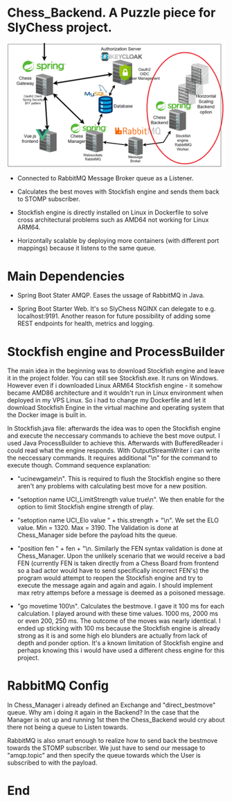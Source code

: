 # Chess_Backend. A Puzzle piece for SlyChess project.

<div align="center">
  <img src="/project_images/chess_backend_highlight.png" alt="test">
</div>

* Connected to RabbitMQ Message Broker queue as a Listener.

* Calculates the best moves with Stockfish engine and sends them back to STOMP subscriber.

* Stockfish engine is directly installed on Linux in Dockerfile to solve cross architectural problems such as AMD64 not working for Linux ARM64.

* Horizontally scalable by deploying more containers (with different port mappings) because it listens to the same queue.

# Main Dependencies

* 	Spring Boot Stater AMQP. Eases the ussage of RabbitMQ in Java. 

* 	Spring Boot Starter Web. It's so SlyChess NGINX can delegate to e.g. localhost:9191. Another reason for future possibility of adding some 
REST endpoints for health, metrics and logging. 

# Stockfish engine and ProcessBuilder

The main idea in the beginning was to download Stockfish engine and leave it in the project folder. You can still see Stockfish.exe. It runs on Windows. 
However even if i downloaded Linux ARM64 Stockfish engine - it somehow became AMD86 architecture and it wouldn't run in Linux environment when deployed in my VPS Linux. So i had to
change my Dockerfile and let it download Stockfish Engine in the virtual machine and operating system that the Docker image is built in.

In Stockfish.java file: afterwards the idea was to open the Stockfish engine and execute the neccessary commands to achieve the best move output. I used Java ProcessBuilder to
achieve this. Afterwards with BufferedReader i could read what the engine responds. With OutputStreamWriter i can write the neccessary commands. It requires additional
"\n" for the command to execute though. Command sequence explanation:

* "ucinewgame\n". This is required to flush the Stockfish engine so there aren't any problems with calculating best move for a new position.

* "setoption name UCI_LimitStrength value true\n". We then enable for the option to limit Stockfish engine strength of play.

* "setoption name UCI_Elo value " + this.strength + "\n". We set the ELO value. Min = 1320. Max = 3190. The Validation is done at Chess_Manager side before the payload hits the queue.

* "position fen " + fen + "\n. Similarly the FEN syntax validation is done at Chess_Manager. Upon the unlikely scenario that we would receive a bad FEN
(currently FEN is taken directly from a Chess Board from frontend so a bad actor would have to send specifically incorrect FEN's) the program would attempt to reopen the Stockfish engine
and try to execute the message again and again and again. I should implement max retry attemps before a message is deemed as a poisoned message. 

* "go movetime 100\n". Calculates the bestmove. I gave it 100 ms for each calculation. I played around with these time values. 1000 ms, 2000 ms or even 200, 250 ms. The outcome of the moves
was nearly identical. I ended up sticking with 100 ms because the Stockfish engine is already strong as it is and some high elo blunders are actually from lack
of depth and ponder option. It's a known limitation of Stockfish engine and perhaps knowing this i would have used a different chess engine for this project.

# RabbitMQ Config

In Chess_Manager i already defined an Exchange and "direct_bestmove" queue. Why am i doing it again in the Backend? In the case that the Manager is not up and running
1st then the Chess_Backend would cry about there not being a queue to Listen towards. 

RabbitMQ is also smart enough to realize how to send back the bestmove towards the STOMP subscriber. We just have to send our message to "amqp.topic" and then specify the queue 
towards which the User is subscribed to with the payload.

# End
 


